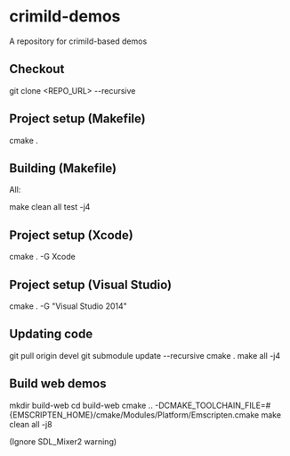crimild-demos
=============

A repository for crimild-based demos

Checkout
--------

  git clone <REPO_URL> --recursive

Project setup (Makefile)
------------------------

  cmake .

Building (Makefile)
-------------------

All: 

  make clean all test -j4

Project setup (Xcode)
---------------------

  cmake . -G Xcode

Project setup (Visual Studio)
-----------------------------

  cmake . -G "Visual Studio 2014"

Updating code
-------------

  git pull origin devel
  git submodule update --recursive
  cmake .
  make all -j4

Build web demos
---------------

mkdir build-web
cd build-web
cmake .. -DCMAKE_TOOLCHAIN_FILE=#{EMSCRIPTEN_HOME}/cmake/Modules/Platform/Emscripten.cmake
make clean all -j8

(Ignore SDL_Mixer2 warning)

